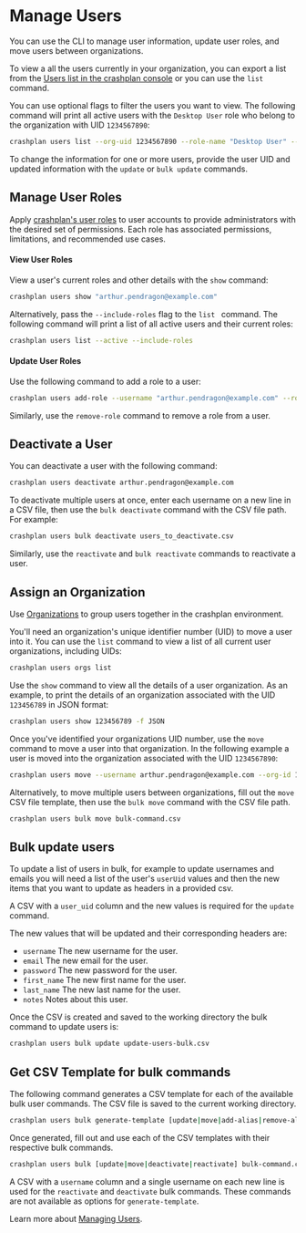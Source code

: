 # Manage Users

You can use the CLI to manage user information, update user roles, and move users between organizations.

To view a all the users currently in your organization, you can export a list from the [Users list in the crashplan console](https://support.crashplan.com/hc/en-us/articles/9218711102989--Users-reference) or you can use the `list` command.

You can use optional flags to filter the users you want to view. The following command will print all active users with the `Desktop User` role who belong to the organization with UID `1234567890`:
```bash
crashplan users list --org-uid 1234567890 --role-name "Desktop User" --active
```

To change the information for one or more users, provide the user UID and updated information with the `update` or `bulk update` commands.

## Manage User Roles

Apply [crashplan's user roles](https://support.crashplan.com/hc/en-us/articles/9112366299789-Roles-reference#Standard-roles) to user accounts to provide administrators with the desired set of permissions.  Each role has associated permissions, limitations, and recommended use cases.

#### View User Roles
View a user's current roles and other details with the `show` command:
```bash
crashplan users show "arthur.pendragon@example.com"
```
Alternatively, pass the `--include-roles` flag to the `list ` command.  The following command will print a list of all active users and their current roles:
```bash
crashplan users list --active --include-roles
```

#### Update User Roles

Use the following command to add a role to a user:
```bash
crashplan users add-role --username "arthur.pendragon@example.com" --role-name "Desktop User"
```

Similarly, use the `remove-role` command to remove a role from a user.

## Deactivate a User

You can deactivate a user with the following command:
```bash
crashplan users deactivate arthur.pendragon@example.com
```

To deactivate multiple users at once, enter each username on a new line in a CSV file, then use the `bulk deactivate` command with the CSV file path. For example:
```bash
crashplan users bulk deactivate users_to_deactivate.csv
```

Similarly, use the `reactivate` and `bulk reactivate` commands to reactivate a user.

## Assign an Organization

Use [Organizations](https://support.crashplan.com/hc/en-us/articles/9222924876941-Organizations-reference) to group users together in the crashplan environment.

You'll need an organization's unique identifier number (UID) to move a user into it.  You can use the `list` command to view a list of all current user organizations, including UIDs:
```bash
crashplan users orgs list
```

Use the `show` command to view all the details of a user organization.
As an example, to print the details of an organization associated with the UID `123456789` in JSON format:
```bash
crashplan users show 123456789 -f JSON
```

Once you've identified your organizations UID number, use the `move` command to move a user into that organization.  In the following example a user is moved into the organization associated with the UID `1234567890`:
```bash
crashplan users move --username arthur.pendragon@example.com --org-id 1234567890
```

Alternatively, to move multiple users between organizations, fill out the `move` CSV file template, then use the `bulk move` command with the CSV file path.
```bash
crashplan users bulk move bulk-command.csv
```

## Bulk update users

To update a list of users in bulk, for example to update usernames and emails you will need a list of the user's `userUid` values and then the new items that you want to update as headers in a provided csv.

A CSV with a `user_uid` column and the new values is required for the `update` command.

The new values that will be updated and their corresponding headers are:

  - `username`            The new username for the user.
  - `email`            The new email for the user.
  - `password`            The new password for the user.
  - `first_name`          The new first name for the user.
  - `last_name`           The new last name for the user.
  - `notes`               Notes about this user.

Once the CSV is created and saved to the working directory the bulk command to update users is:
```bash
crashplan users bulk update update-users-bulk.csv
```

## Get CSV Template for bulk commands

The following command generates a CSV template for each of the available bulk user commands.  The CSV file is saved to the current working directory.
```bash
crashplan users bulk generate-template [update|move|add-alias|remove-alias|update-risk-profile]
```

Once generated, fill out and use each of the CSV templates with their respective bulk commands.
```bash
crashplan users bulk [update|move|deactivate|reactivate] bulk-command.csv
```

A CSV with a `username` column and a single username on each new line is used for the `reactivate` and `deactivate` bulk commands.  These commands are not available as options for `generate-template`.

Learn more about [Managing Users](../commands/users.md).
